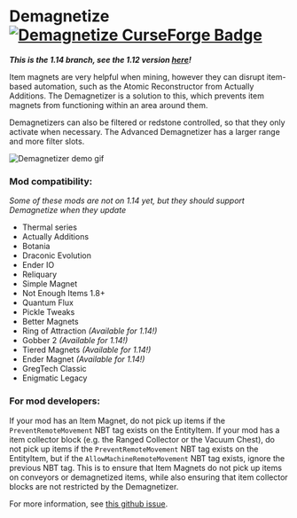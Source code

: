 # Demagnetize [![Demagnetize CurseForge Badge](http://cf.way2muchnoise.eu/full_demagnetize_magnets%20demagnetized.svg)](https://www.curseforge.com/minecraft/mc-mods/demagnetize)
***This is the 1.14 branch, see the 1.12 version [here](https://github.com/comp500/Demagnetize/tree/1.12)!***

Item magnets are very helpful when mining, however they can disrupt item-based automation, such as the Atomic Reconstructor from Actually Additions. The Demagnetizer is a solution to this, which prevents item magnets from functioning within an area around them.

Demagnetizers can also be filtered or redstone controlled, so that they only activate when necessary. The Advanced Demagnetizer has a larger range and more filter slots.

![Demagnetizer demo gif](https://i.imgur.com/T0QpQ6r.gif)

### Mod compatibility:
*Some of these mods are not on 1.14 yet, but they should support Demagnetize when they update*

- Thermal series
- Actually Additions
- Botania
- Draconic Evolution
- Ender IO
- Reliquary
- Simple Magnet
- Not Enough Items 1.8+
- Quantum Flux
- Pickle Tweaks
- Better Magnets
- Ring of Attraction *(Available for 1.14!)*
- Gobber 2 *(Available for 1.14!)*
- Tiered Magnets *(Available for 1.14!)*
- Ender Magnet *(Available for 1.14!)*
- GregTech Classic
- Enigmatic Legacy

### For mod developers:
If your mod has an Item Magnet, do not pick up items if the `PreventRemoteMovement` NBT tag exists on the EntityItem.
If your mod has a item collector block (e.g. the Ranged Collector or the Vacuum Chest), do not pick up items if the `PreventRemoteMovement` NBT tag exists on the EntityItem, but if the `AllowMachineRemoteMovement` NBT tag exists, ignore the previous NBT tag. This is to ensure that Item Magnets do not pick up items on conveyors or demagnetized items, while also ensuring that item collector blocks are not restricted by the Demagnetizer.

For more information, see [this github issue](https://github.com/CoFH/Feedback/issues/1243#issuecomment-414012846).
